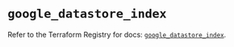 # `google_datastore_index`

Refer to the Terraform Registry for docs: [`google_datastore_index`](https://registry.terraform.io/providers/hashicorp/google/5.31.1/docs/resources/datastore_index).
